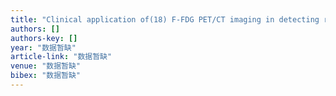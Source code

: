 ```yaml
---
title: "Clinical application of(18) F-FDG PET/CT imaging in detecting residual lesions or recurrence foci of hepatocellular carcinoma after TACE treatment"
authors: []
authors-key: []
year: "数据暂缺"
article-link: "数据暂缺"
venue: "数据暂缺"
bibex: "数据暂缺"
---
```

